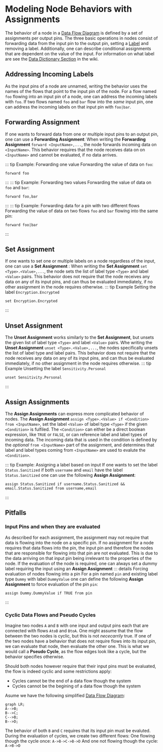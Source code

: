 # Modeling Node Behaviors with Assignments
The behavior of a node in a [Data Flow Diagram](/wiki/dfd/) is defined by a set of assignments per output pins.
The three basic operations in nodes consist of forwarding data from the input pin to the output pin, setting a [Label](/wiki/dfd#data-dictionary) and removing a label.
Additionally, one can describe conditional assignments that are dependent on the value of the input. 
For information on what label are see the [Data Dictionary Section](/wiki/dfd#data-dictionary) in the wiki.

## Addressing Incoming Labels 
As the input pins of a node are unnamed, writing the behavior uses the names of the flows that point to the input pin of the node. 
For a flow named `foo` flowing into an input pin of a node, one can address the incoming labels with `foo`.
If two flows named `foo` and `bar` flow into the *same* input pin, one can address the incoming labels on that input pin with `foo|bar`.

## Forwarding Assignment 
If one wants to forward data from one or multiple input pins to an output pin, one can use a **Forwarding Assignment**:
When writing the **Forwarding Assignment** `forward <InputName>,...`, the node forwards incoming data on `<InputName>`.
This behavior requires that the node receives data on on `<InputName>` and cannot be evaluated, if no data arrives.

::: tip Example: Forwarding one value
Forwarding the value of data on `foo`:
```
forward foo
```
:::
::: tip Example: Forwarding two values
Forwarding the value of data on `foo` and `bar`:
```
forward foo,bar
```
:::
::: tip Example: Forwarding data for a pin with two different flows
Forwarding the value of data on two flows `foo` and `bar` flowing into the same pin: 
```
forward foo|bar
```
:::

## Set Assignment
If one wants to set one or multiple labels on a node regardless of the input, one can use a **Set Assignment** :
When writing the **Set Assignment**  `set <Type>.<Value>,...`, the node sets the list of label type `<Type>` and label `<Value>` pairs.
This behavior does not require that the node receives any data on any of its input pins, and can thus be evaluated immediately, if no other assignment in the node requires otherwise.
::: tip Example 
Setting the label `Encryption.Encrypted`
```
set Encryption.Encrypted
```
:::

## Unset Assignment
The **Unset Assignment** works similarly to the **Set Assignment**, but unsets the given list of label type `<Type>` and label `<Value>` pairs. 
Whe writing the **Unset Assignment**  `unset <Type>.<Value>,...`, the nodes specifically unsets the list of label type and label pairs. 
This behavior does not require that the node receives any data on any of its input pins, and can thus be evaluated immediately, if no other assignment in the node requires otherwise.
::: tip Example 
Unsetting the label `Sensitivity.Personal`
```
unset Sensitivity.Personal
```
:::

## Assign Assignments
The **Assign Assignments** can express more complicated behavior of nodes.
The **Assign Assignment** `assign <Type>.<Value> if <Condition> from <InputName>`, set the label `<Value>` of label type `<Type>` if the given `<Condition>` is fulfiled.
The `<Condition>` can either be a direct boolean expression, like `TRUE` or `FALSE`, or can reference label and label types of incoming data. 
The incoming data that is used in the condition is defined by the *optional* `from <InputName>` part of the assignment, and determines that label and label types coming from `<InputName>` are used to evalute the `<Condition>`.

<!--
TODO: Is this example correct?
-->
::: tip Example: Assigning a label based on input
If one wants to set the label `Status.Sanitized` if both `username` and `email` have the label `Status.Sanitized` one can use the following **Assign Assignment**:
```
assign Status.Sanitized if username.Status.Sanitized && email.Status.Sanitized from username,email
```
:::

## Pitfalls
### Input Pins and when they are evaluated
As described for each assignment, the assignment may not require that data is flowing into the node on a specific pin. 
If no assignment for a node requires that data flows into the pin, the input pin and therefore the nodes that are responsible for flowing into that pin are not evaluated. 
This is due to the data arriving on that input pin being irrelevant to the properties of the node.
If the evaluation of the node is required, one can always set a dummy label requiring the input using an **Assign Assignment** 
::: details Forcing evaluation of nodes flowing into a pin
For a pin named `pin` and existing label type `Dummy` with label `DummyValue` one can define the following **Assign Assignment** to force evaluation of the pin `pin`:
```
assign Dummy.DummyValue if TRUE from pin
```
:::

### Cyclic Data Flows and Pseudo Cycles
Imagine two nodes `A` and `B` with one input and output pins each that are connected with flows `AtoB` and `BtoA`.
One might assume that the flow between the two nodes is cyclic, but this is not *nececarrily* true.
If one of the two nodes have a behavior that does not require flows into its input pin, we can evaluate that node, then evaluate the other one. 
This is what we would call a **Pseudo Cycle**, as the flow edges look like a cycle, but the behavior specifies otherwise. 

Should both nodes however require that their input pins must be evaluated, the flow is indeed cyclic and some restrictions apply:
<!--
TODO: What is currently true?
-->
- Cycles cannot be the end of a data flow though the system
- Cycles cannot be the begining of a data flow though the system 

Asume we have the following simplified [Data Flow Diagram](/wiki/dfd/):
```mermaid
graph LR;
A-->B;
B-->C;
C-->B;
B-->D;
```
The behavior of both `B` and `C` requires that its input pin must be evaluted.
During the evaluation of cycles, we create two different flows:
One flowing though the cycle once: `A->B->C->B->D`
And one not flowing though the cycle: `A->B->D`
